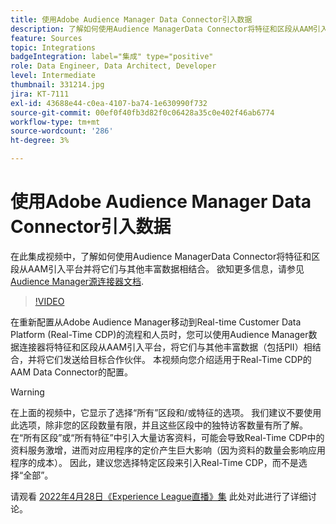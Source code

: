 ```yaml
---
title: 使用Adobe Audience Manager Data Connector引入数据
description: 了解如何使用Audience ManagerData Connector将特征和区段从AAM引入平台，并将它们与其他丰富数据相结合。
feature: Sources
topic: Integrations
badgeIntegration: label="集成" type="positive"
role: Data Engineer, Data Architect, Developer
level: Intermediate
thumbnail: 331214.jpg
jira: KT-7111
exl-id: 43688e44-c0ea-4107-ba74-1e630990f732
source-git-commit: 00ef0f40fb3d82f0c06428a35c0e402f46ab6774
workflow-type: tm+mt
source-wordcount: '286'
ht-degree: 3%

---
```


# 使用Adobe Audience Manager Data Connector引入数据

在此集成视频中，了解如何使用Audience ManagerData Connector将特征和区段从AAM引入平台并将它们与其他丰富数据相结合。 欲知更多信息，请参见 [Audience Manager源连接器文档](https://experienceleague.adobe.com/docs/experience-platform/sources/connectors/adobe-applications/audience-manager.html).

>[!VIDEO](https://video.tv.adobe.com/v/331214/?learn=on)

在重新配置从Adobe Audience Manager移动到Real-time Customer Data Platform (Real-Time CDP)的流程和人员时，您可以使用Audience Manager数据连接器将特征和区段从AAM引入平台，将它们与其他丰富数据（包括PII）相结合，并将它们发送给目标合作伙伴。 本视频向您介绍适用于Real-Time CDP的AAM Data Connector的配置。

>[!WARNING]
>
>在上面的视频中，它显示了选择“所有”区段和/或特征的选项。 我们建议不要使用此选项，除非您的区段数量有限，并且这些区段中的独特访客数量有所了解。 在“所有区段”或“所有特征”中引入大量访客资料，可能会导致Real-Time CDP中的资料服务激增，进而对应用程序的定价产生巨大影响（因为资料的数量会影响应用程序的成本）。 因此，建议您选择特定区段来引入Real-Time CDP，而不是选择“全部”。
>
>请观看 [2022年4月28日《Experience League直播》集](https://experienceleague.adobe.com/docs/experience-league-live-events/events/episodes/exl-live-episode-04-28-22.html) 此处对此进行了详细讨论。
